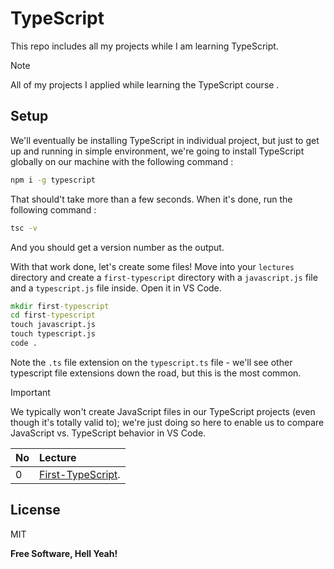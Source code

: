 # TypeScript

This repo includes all my projects while I am learning TypeScript.

> [!NOTE]
> All of my projects I applied while learning the TypeScript course .

## Setup

We'll eventually be installing TypeScript in individual project, but just to get up and running in simple environment, we're going to install TypeScript globally on our machine with the following command :

```cmd
npm i -g typescript
```

That should't take more than a few seconds. When it's done, run the following command :

```cmd
tsc -v
```

And you should get a version number as the output.

With that work done, let's create some files! Move into your `lectures` directory and create a `first-typescript` directory with a `javascript.js` file and a `typescript.js` file inside. Open it in VS Code.

```cmd
mkdir first-typescript
cd first-typescript
touch javascript.js
touch typescript.js
code .
```

Note the `.ts` file extension on the `typescript.ts` file - we'll see other typescript file extensions down the road, but this is the most common.

> [!IMPORTANT]
> We typically won't create JavaScript files in our TypeScript projects (even though it's totally valid to); we're just doing so here to enable us to compare JavaScript vs. TypeScript behavior in VS Code.

| No  | Lecture                                                                                                 |
| :-- | :------------------------------------------------------------------------------------------------------ |
| 0   | [First-TypeScript](https://github.com/hishamk1999/TypeScript-self-learning/tree/main/first-typescript). |

## License

MIT

**Free Software, Hell Yeah!**

